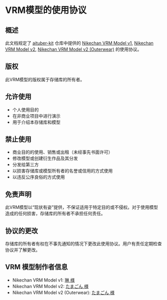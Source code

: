 # VRM模型的使用协议

## 概述

此文档规定了 [aituber-kit](https://github.com/tegnike/aituber-kit) 仓库中提供的 [Nikechan VRM Model v1](https://github.com/tegnike/aituber-kit/blob/feature/update-instructions/public/vrm/nikechan_v1.vrm), [Nikechan VRM Model v2](https://github.com/tegnike/aituber-kit/blob/feature/update-instructions/public/vrm/nikechan_v2.vrm), [Nikechan VRM Model v2 (Outerwear)](https://github.com/tegnike/aituber-kit/blob/feature/update-instructions/public/vrm/nikechan_v2_outerwear.vrm) 的使用协议。

## 版权

此VRM模型的版权属于存储库的所有者。

## 允许使用

- 个人使用目的
- 在非商业项目中进行演示
- 用于介绍本存储库和模型

## 禁止使用

- 商业目的的使用、销售或出租（未经事先书面许可）
- 修改模型或创建衍生作品及其分发
- 分发给第三方
- 以损害存储库或模型所有者的名誉或信用的方式使用
- 以违反公序良俗的方式使用

## 免责声明

此VRM模型以“现状有姿”提供，不保证适用于特定目的或不侵权。对于使用模型造成的任何损害，存储库的所有者不承担任何责任。

## 协议的更改

存储库的所有者有权在不事先通知的情况下更改此使用协议。用户有责任定期检查协议并了解更改。

## VRM 模型制作者信息

- Nikechan VRM Model v1: [琳 様](https://github.com/rin_tyn25)
- Nikechan VRM Model v2: [たまごん 様](https://github.com/@_TAMA_GON_)
- Nikechan VRM Model v2 (Outerwear): [たまごん 様](https://github.com/@_TAMA_GON_)
